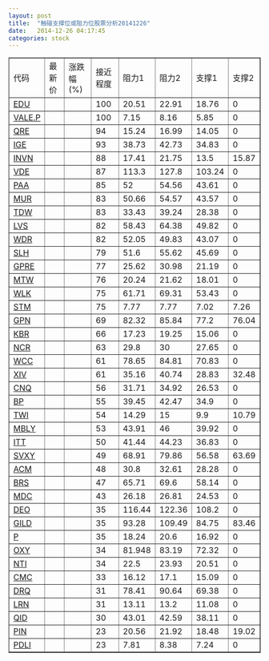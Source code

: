 ```yaml
---
layout: post
title:  "触碰支撑位或阻力位股票分析20141226"
date:   2014-12-26 04:17:45
categories: stock
---
```

<script type="text/javascript">
var stockList = []
stockList.push('gb_edu');
stockList.push('gb_vale.p');
stockList.push('gb_qre');
stockList.push('gb_ige');
stockList.push('gb_invn');
stockList.push('gb_vde');
stockList.push('gb_paa');
stockList.push('gb_mur');
stockList.push('gb_tdw');
stockList.push('gb_lvs');
stockList.push('gb_wdr');
stockList.push('gb_slh');
stockList.push('gb_gpre');
stockList.push('gb_mtw');
stockList.push('gb_wlk');
stockList.push('gb_stm');
stockList.push('gb_gpn');
stockList.push('gb_kbr');
stockList.push('gb_ncr');
stockList.push('gb_wcc');
stockList.push('gb_xiv');
stockList.push('gb_cnq');
stockList.push('gb_bp');
stockList.push('gb_twi');
stockList.push('gb_mbly');
stockList.push('gb_itt');
stockList.push('gb_svxy');
stockList.push('gb_acm');
stockList.push('gb_brs');
stockList.push('gb_mdc');
stockList.push('gb_deo');
stockList.push('gb_gild');
stockList.push('gb_p');
stockList.push('gb_oxy');
stockList.push('gb_nti');
stockList.push('gb_cmc');
stockList.push('gb_drq');
stockList.push('gb_lrn');
stockList.push('gb_qid');
stockList.push('gb_pin');
stockList.push('gb_pdli');
</script>
<table border="1">
 <tr>
 <td>代码</td>
 <td>最新价</td>
 <td>涨跌幅(%)</td>
 <td>接近程度</td>
 <td>阻力1</td>
 <td>阻力2</td>
 <td>支撑1</td>
 <td>支撑2</td>
</tr>
  <tr id="edu" class="red">
  <td><a href="http://stock.finance.sina.com.cn/usstock/quotes/EDU.html" target="_blank">EDU</a></td><td></td><td></td><td>100</td><td>20.51</td><td>22.91</td><td>18.76</td><td>0</td></tr>
  <tr id="vale.p" class="red">
  <td><a href="http://stock.finance.sina.com.cn/usstock/quotes/VALE.P.html" target="_blank">VALE.P</a></td><td></td><td></td><td>100</td><td>7.15</td><td>8.16</td><td>5.85</td><td>0</td></tr>
  <tr id="qre" class="red">
  <td><a href="http://stock.finance.sina.com.cn/usstock/quotes/QRE.html" target="_blank">QRE</a></td><td></td><td></td><td>94</td><td>15.24</td><td>16.99</td><td>14.05</td><td>0</td></tr>
  <tr id="ige" class="red">
  <td><a href="http://stock.finance.sina.com.cn/usstock/quotes/IGE.html" target="_blank">IGE</a></td><td></td><td></td><td>93</td><td>38.73</td><td>42.73</td><td>34.83</td><td>0</td></tr>
  <tr id="invn" class="green">
  <td><a href="http://stock.finance.sina.com.cn/usstock/quotes/INVN.html" target="_blank">INVN</a></td><td></td><td></td><td>88</td><td>17.41</td><td>21.75</td><td>13.5</td><td>15.87</td></tr>
  <tr id="vde" class="red">
  <td><a href="http://stock.finance.sina.com.cn/usstock/quotes/VDE.html" target="_blank">VDE</a></td><td></td><td></td><td>87</td><td>113.3</td><td>127.8</td><td>103.24</td><td>0</td></tr>
  <tr id="paa" class="red">
  <td><a href="http://stock.finance.sina.com.cn/usstock/quotes/PAA.html" target="_blank">PAA</a></td><td></td><td></td><td>85</td><td>52</td><td>54.56</td><td>43.61</td><td>0</td></tr>
  <tr id="mur" class="red">
  <td><a href="http://stock.finance.sina.com.cn/usstock/quotes/MUR.html" target="_blank">MUR</a></td><td></td><td></td><td>83</td><td>50.66</td><td>54.57</td><td>43.57</td><td>0</td></tr>
  <tr id="tdw" class="red">
  <td><a href="http://stock.finance.sina.com.cn/usstock/quotes/TDW.html" target="_blank">TDW</a></td><td></td><td></td><td>83</td><td>33.43</td><td>39.24</td><td>28.38</td><td>0</td></tr>
  <tr id="lvs" class="red">
  <td><a href="http://stock.finance.sina.com.cn/usstock/quotes/LVS.html" target="_blank">LVS</a></td><td></td><td></td><td>82</td><td>58.43</td><td>64.38</td><td>49.82</td><td>0</td></tr>
  <tr id="wdr" class="red">
  <td><a href="http://stock.finance.sina.com.cn/usstock/quotes/WDR.html" target="_blank">WDR</a></td><td></td><td></td><td>82</td><td>52.05</td><td>49.83</td><td>43.07</td><td>0</td></tr>
  <tr id="slh" class="red">
  <td><a href="http://stock.finance.sina.com.cn/usstock/quotes/SLH.html" target="_blank">SLH</a></td><td></td><td></td><td>79</td><td>51.6</td><td>55.62</td><td>45.69</td><td>0</td></tr>
  <tr id="gpre" class="red">
  <td><a href="http://stock.finance.sina.com.cn/usstock/quotes/GPRE.html" target="_blank">GPRE</a></td><td></td><td></td><td>77</td><td>25.62</td><td>30.98</td><td>21.19</td><td>0</td></tr>
  <tr id="mtw" class="red">
  <td><a href="http://stock.finance.sina.com.cn/usstock/quotes/MTW.html" target="_blank">MTW</a></td><td></td><td></td><td>76</td><td>20.24</td><td>21.62</td><td>18.01</td><td>0</td></tr>
  <tr id="wlk" class="green">
  <td><a href="http://stock.finance.sina.com.cn/usstock/quotes/WLK.html" target="_blank">WLK</a></td><td></td><td></td><td>75</td><td>61.71</td><td>69.31</td><td>53.43</td><td>0</td></tr>
  <tr id="stm" class="red">
  <td><a href="http://stock.finance.sina.com.cn/usstock/quotes/STM.html" target="_blank">STM</a></td><td></td><td></td><td>75</td><td>7.77</td><td>7.77</td><td>7.02</td><td>7.26</td></tr>
  <tr id="gpn" class="red">
  <td><a href="http://stock.finance.sina.com.cn/usstock/quotes/GPN.html" target="_blank">GPN</a></td><td></td><td></td><td>69</td><td>82.32</td><td>85.84</td><td>77.2</td><td>76.04</td></tr>
  <tr id="kbr" class="red">
  <td><a href="http://stock.finance.sina.com.cn/usstock/quotes/KBR.html" target="_blank">KBR</a></td><td></td><td></td><td>66</td><td>17.23</td><td>19.25</td><td>15.06</td><td>0</td></tr>
  <tr id="ncr" class="red">
  <td><a href="http://stock.finance.sina.com.cn/usstock/quotes/NCR.html" target="_blank">NCR</a></td><td></td><td></td><td>63</td><td>29.8</td><td>30</td><td>27.65</td><td>0</td></tr>
  <tr id="wcc" class="red">
  <td><a href="http://stock.finance.sina.com.cn/usstock/quotes/WCC.html" target="_blank">WCC</a></td><td></td><td></td><td>61</td><td>78.65</td><td>84.81</td><td>70.83</td><td>0</td></tr>
  <tr id="xiv" class="red">
  <td><a href="http://stock.finance.sina.com.cn/usstock/quotes/XIV.html" target="_blank">XIV</a></td><td></td><td></td><td>61</td><td>35.16</td><td>40.74</td><td>28.83</td><td>32.48</td></tr>
  <tr id="cnq" class="red">
  <td><a href="http://stock.finance.sina.com.cn/usstock/quotes/CNQ.html" target="_blank">CNQ</a></td><td></td><td></td><td>56</td><td>31.71</td><td>34.92</td><td>26.53</td><td>0</td></tr>
  <tr id="bp" class="red">
  <td><a href="http://stock.finance.sina.com.cn/usstock/quotes/BP.html" target="_blank">BP</a></td><td></td><td></td><td>55</td><td>39.45</td><td>42.47</td><td>34.9</td><td>0</td></tr>
  <tr id="twi" class="green">
  <td><a href="http://stock.finance.sina.com.cn/usstock/quotes/TWI.html" target="_blank">TWI</a></td><td></td><td></td><td>54</td><td>14.29</td><td>15</td><td>9.9</td><td>10.79</td></tr>
  <tr id="mbly" class="green">
  <td><a href="http://stock.finance.sina.com.cn/usstock/quotes/MBLY.html" target="_blank">MBLY</a></td><td></td><td></td><td>53</td><td>43.91</td><td>46</td><td>39.92</td><td>0</td></tr>
  <tr id="itt" class="red">
  <td><a href="http://stock.finance.sina.com.cn/usstock/quotes/ITT.html" target="_blank">ITT</a></td><td></td><td></td><td>50</td><td>41.44</td><td>44.23</td><td>36.83</td><td>0</td></tr>
  <tr id="svxy" class="red">
  <td><a href="http://stock.finance.sina.com.cn/usstock/quotes/SVXY.html" target="_blank">SVXY</a></td><td></td><td></td><td>49</td><td>68.91</td><td>79.86</td><td>56.58</td><td>63.69</td></tr>
  <tr id="acm" class="red">
  <td><a href="http://stock.finance.sina.com.cn/usstock/quotes/ACM.html" target="_blank">ACM</a></td><td></td><td></td><td>48</td><td>30.8</td><td>32.61</td><td>28.28</td><td>0</td></tr>
  <tr id="brs" class="red">
  <td><a href="http://stock.finance.sina.com.cn/usstock/quotes/BRS.html" target="_blank">BRS</a></td><td></td><td></td><td>47</td><td>65.71</td><td>69.6</td><td>58.14</td><td>0</td></tr>
  <tr id="mdc" class="red">
  <td><a href="http://stock.finance.sina.com.cn/usstock/quotes/MDC.html" target="_blank">MDC</a></td><td></td><td></td><td>43</td><td>26.18</td><td>26.81</td><td>24.53</td><td>0</td></tr>
  <tr id="deo" class="green">
  <td><a href="http://stock.finance.sina.com.cn/usstock/quotes/DEO.html" target="_blank">DEO</a></td><td></td><td></td><td>35</td><td>116.44</td><td>122.36</td><td>108.2</td><td>0</td></tr>
  <tr id="gild" class="red">
  <td><a href="http://stock.finance.sina.com.cn/usstock/quotes/GILD.html" target="_blank">GILD</a></td><td></td><td></td><td>35</td><td>93.28</td><td>109.49</td><td>84.75</td><td>83.46</td></tr>
  <tr id="p" class="red">
  <td><a href="http://stock.finance.sina.com.cn/usstock/quotes/P.html" target="_blank">P</a></td><td></td><td></td><td>35</td><td>18.24</td><td>20.6</td><td>16.92</td><td>0</td></tr>
  <tr id="oxy" class="green">
  <td><a href="http://stock.finance.sina.com.cn/usstock/quotes/OXY.html" target="_blank">OXY</a></td><td></td><td></td><td>34</td><td>81.948</td><td>83.19</td><td>72.32</td><td>0</td></tr>
  <tr id="nti" class="red">
  <td><a href="http://stock.finance.sina.com.cn/usstock/quotes/NTI.html" target="_blank">NTI</a></td><td></td><td></td><td>34</td><td>22.5</td><td>23.93</td><td>20.51</td><td>0</td></tr>
  <tr id="cmc" class="green">
  <td><a href="http://stock.finance.sina.com.cn/usstock/quotes/CMC.html" target="_blank">CMC</a></td><td></td><td></td><td>33</td><td>16.12</td><td>17.1</td><td>15.09</td><td>0</td></tr>
  <tr id="drq" class="red">
  <td><a href="http://stock.finance.sina.com.cn/usstock/quotes/DRQ.html" target="_blank">DRQ</a></td><td></td><td></td><td>31</td><td>78.41</td><td>90.64</td><td>69.38</td><td>0</td></tr>
  <tr id="lrn" class="red">
  <td><a href="http://stock.finance.sina.com.cn/usstock/quotes/LRN.html" target="_blank">LRN</a></td><td></td><td></td><td>31</td><td>13.11</td><td>13.2</td><td>11.08</td><td>0</td></tr>
  <tr id="qid" class="green">
  <td><a href="http://stock.finance.sina.com.cn/usstock/quotes/QID.html" target="_blank">QID</a></td><td></td><td></td><td>30</td><td>43.01</td><td>42.59</td><td>38.11</td><td>0</td></tr>
  <tr id="pin" class="green">
  <td><a href="http://stock.finance.sina.com.cn/usstock/quotes/PIN.html" target="_blank">PIN</a></td><td></td><td></td><td>23</td><td>20.56</td><td>21.92</td><td>18.48</td><td>19.02</td></tr>
  <tr id="pdli" class="red">
  <td><a href="http://stock.finance.sina.com.cn/usstock/quotes/PDLI.html" target="_blank">PDLI</a></td><td></td><td></td><td>23</td><td>7.81</td><td>8.38</td><td>7.24</td><td>0</td></tr>
</table>
